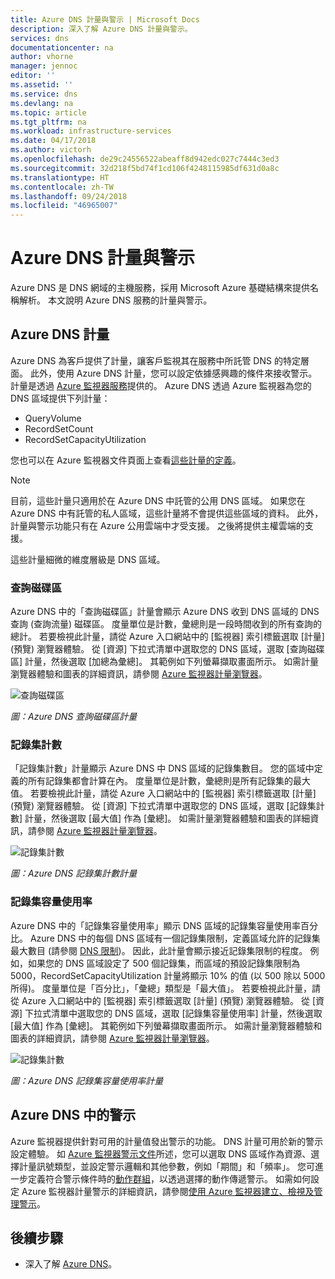 ```yaml
---
title: Azure DNS 計量與警示 | Microsoft Docs
description: 深入了解 Azure DNS 計量與警示。
services: dns
documentationcenter: na
author: vhorne
manager: jennoc
editor: ''
ms.assetid: ''
ms.service: dns
ms.devlang: na
ms.topic: article
ms.tgt_pltfrm: na
ms.workload: infrastructure-services
ms.date: 04/17/2018
ms.author: victorh
ms.openlocfilehash: de29c24556522abeaff8d942edc027c7444c3ed3
ms.sourcegitcommit: 32d218f5bd74f1cd106f4248115985df631d0a8c
ms.translationtype: HT
ms.contentlocale: zh-TW
ms.lasthandoff: 09/24/2018
ms.locfileid: "46965007"
---
```

# <a name="azure-dns-metrics-and-alerts"></a>Azure DNS 計量與警示
Azure DNS 是 DNS 網域的主機服務，採用 Microsoft Azure 基礎結構來提供名稱解析。 本文說明 Azure DNS 服務的計量與警示。

## <a name="azure-dns-metrics"></a>Azure DNS 計量

Azure DNS 為客戶提供了計量，讓客戶監視其在服務中所託管 DNS 的特定層面。 此外，使用 Azure DNS 計量，您可以設定依據感興趣的條件來接收警示。 計量是透過 [Azure 監視器服務](../azure-monitor/index.yml)提供的。 Azure DNS 透過 Azure 監視器為您的 DNS 區域提供下列計量：

-   QueryVolume
-   RecordSetCount
-   RecordSetCapacityUtilization

您也可以在 Azure 監視器文件頁面上查看[這些計量的定義](../monitoring-and-diagnostics/monitoring-supported-metrics.md#microsoftnetworkdnszones)。
>[!NOTE]
> 目前，這些計量只適用於在 Azure DNS 中託管的公用 DNS 區域。 如果您在 Azure DNS 中有託管的私人區域，這些計量將不會提供這些區域的資料。 此外，計量與警示功能只有在 Azure 公用雲端中才受支援。 之後將提供主權雲端的支援。 

這些計量細微的維度層級是 DNS 區域。

### <a name="query-volume"></a>查詢磁碟區

Azure DNS 中的「查詢磁碟區」計量會顯示 Azure DNS 收到 DNS 區域的 DNS 查詢 (查詢流量) 磁碟區。 度量單位是計數，彙總則是一段時間收到的所有查詢的總計。 若要檢視此計量，請從 Azure 入口網站中的 [監視器] 索引標籤選取 [計量] (預覽) 瀏覽器體驗。 從 [資源] 下拉式清單中選取您的 DNS 區域，選取 [查詢磁碟區] 計量，然後選取 [加總為彙總]。 其範例如下列螢幕擷取畫面所示。  如需計量瀏覽器體驗和圖表的詳細資訊，請參閱 [Azure 監視器計量瀏覽器](../monitoring-and-diagnostics/monitoring-metric-charts.md)。

![查詢磁碟區](./media/dns-alerts-metrics/dns-metrics-query-volume.png)

*圖：Azure DNS 查詢磁碟區計量*

### <a name="record-set-count"></a>記錄集計數
「記錄集計數」計量顯示 Azure DNS 中 DNS 區域的記錄集數目。 您的區域中定義的所有記錄集都會計算在內。 度量單位是計數，彙總則是所有記錄集的最大值。 若要檢視此計量，請從 Azure 入口網站中的 [監視器] 索引標籤選取 [計量] (預覽) 瀏覽器體驗。 從 [資源] 下拉式清單中選取您的 DNS 區域，選取 [記錄集計數] 計量，然後選取 [最大值] 作為 [彙總]。 如需計量瀏覽器體驗和圖表的詳細資訊，請參閱 [Azure 監視器計量瀏覽器](../monitoring-and-diagnostics/monitoring-metric-charts.md)。 

![記錄集計數](./media/dns-alerts-metrics/dns-metrics-record-set-count.png)

*圖：Azure DNS 記錄集計數計量*


### <a name="record-set-capacity-utilization"></a>記錄集容量使用率
Azure DNS 中的「記錄集容量使用率」顯示 DNS 區域的記錄集容量使用率百分比。 Azure DNS 中的每個 DNS 區域有一個記錄集限制，定義區域允許的記錄集最大數目 (請參閱 [DNS 限制](dns-zones-records.md#limits))。 因此，此計量會顯示接近記錄集限制的程度。 例如，如果您的 DNS 區域設定了 500 個記錄集，而區域的預設記錄集限制為 5000，RecordSetCapacityUtilization 計量將顯示 10% 的值 (以 500 除以 5000 所得)。 度量單位是「百分比」，「彙總」類型是「最大值」。 若要檢視此計量，請從 Azure 入口網站中的 [監視器] 索引標籤選取 [計量] (預覽) 瀏覽器體驗。 從 [資源] 下拉式清單中選取您的 DNS 區域，選取 [記錄集容量使用率] 計量，然後選取 [最大值] 作為 [彙總]。 其範例如下列螢幕擷取畫面所示。 如需計量瀏覽器體驗和圖表的詳細資訊，請參閱 [Azure 監視器計量瀏覽器](../monitoring-and-diagnostics/monitoring-metric-charts.md)。 

![記錄集計數](./media/dns-alerts-metrics/dns-metrics-record-set-capacity-uitlization.png)

*圖：Azure DNS 記錄集容量使用率計量*

## <a name="alerts-in-azure-dns"></a>Azure DNS 中的警示
Azure 監視器提供針對可用的計量值發出警示的功能。 DNS 計量可用於新的警示設定體驗。 如 [Azure 監視器警示文件](../monitoring-and-diagnostics/monitor-alerts-unified-usage.md)所述，您可以選取 DNS 區域作為資源、選擇計量訊號類型，並設定警示邏輯和其他參數，例如「期間」和「頻率」。 您可進一步定義符合警示條件時的[動作群組](../monitoring-and-diagnostics/monitoring-action-groups.md)，以透過選擇的動作傳遞警示。 如需如何設定 Azure 監視器計量警示的詳細資訊，請參閱[使用 Azure 監視器建立、檢視及管理警示](../monitoring-and-diagnostics/monitor-alerts-unified-usage.md)。 

## <a name="next-steps"></a>後續步驟
- 深入了解 [ Azure DNS](dns-overview.md)。
